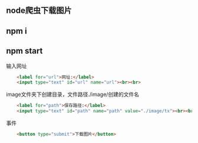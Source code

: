 ## node爬虫下载图片

## npm i

## npm start

输入网址
```html
    <label for="url">网址:</label>
    <input type="text" id="url" name="url"><br><br>
```

image文件夹下创建目录，文件路径./image/创建的文件名
```html
    <label for="path">保存路径:</label>
    <input type="text" id="path" name="path" value="./image/tx"><br><br>
```

事件
```html
    <button type="submit">下载图片</button>
```


